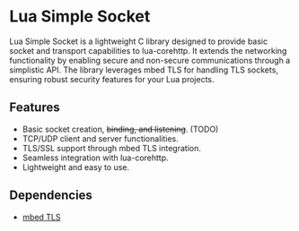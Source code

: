 # Lua Simple Socket

Lua Simple Socket is a lightweight C library designed to provide basic socket and transport capabilities to lua-corehttp. It extends the networking functionality by enabling secure and non-secure communications through a simplistic API. The library leverages mbed TLS for handling TLS sockets, ensuring robust security features for your Lua projects.

## Features

- Basic socket creation, ~~binding, and listening~~. (TODO)
- TCP/UDP client and server functionalities.
- TLS/SSL support through mbed TLS integration.
- Seamless integration with lua-corehttp.
- Lightweight and easy to use.

## Dependencies

- [mbed TLS](https://tls.mbed.org/)